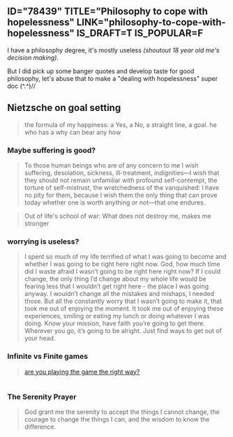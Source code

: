 ID="78439"
TITLE="Philosophy to cope with hopelessness"
LINK="philosophy-to-cope-with-hopelessness"
IS_DRAFT=T
IS_POPULAR=F
----------

I have a philosophy degree, it's mostly useless *(shoutout 18 year old me's decision making)*. 

But I did pick up some banger quotes and develop taste for good philosophy, let's abuse that to make a "dealing with hopelessness" super doc (^.^)//

## Nietzsche on goal setting 

> the formula of my happiness: a Yes, a No, a straight line, a goal.
> he who has a why can bear any how

### Maybe suffering is good? 

> To those human beings who are of any concern to me I wish suffering, desolation, sickness, ill-treatment, indignities—I wish that they should not remain unfamiliar with profound self-contempt, the torture of self-mistrust, the wretchedness of the vanquished: I have no pity for them, because I wish them the only thing that can prove today whether one is worth anything or not—that one endures.

> Out of life's school of war: What does not destroy me, makes me stronger

### worrying is useless? 

>I spent so much of my life terrified of what I was going to become and whether I was going to be right here right now. God, how much time did I waste afraid I wasn’t going to be right here right now? If I could change, the only thing I’d change about my whole life would be fearing less that I wouldn’t get right here - the place I was going anyway. I wouldn’t change all the mistakes and mishaps, I needed those. But all the constantly worry that I wasn’t going to make it, that took me out of enjoying the moment. It took me out of enjoying these experiences, smiling or eating my lunch or doing whatever I was doing. Know your mission, have faith you’re going to get there. Wherever you go, it’s going to be alright. Just find ways to get out of your head.


### Infinite vs Finite games

> [are you playing the game the right way?](https://fs.blog/finite-and-infinite-games/)

#

### The Serenity Prayer

> God grant me the serenity to accept the things I cannot change, the courage to change the things I can, and the wisdom to know the difference.

